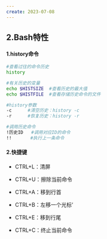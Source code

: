 ```yaml
---
create: 2023-07-08
---
```

## 2.Bash特性

#### 1.history命令

```bash
#查看过往的命令历史
history			

#有关历史的变量
echo $HISTSIZE	#查看历史的最大值
echo $HISTFILE	#查看存储历史命令的文件

#history参数
-c		#清空历史：history -c
-r		#恢复历史：history -r

#调用历史命令
!历史ID	#调用对应ID的命令
!!		 #执行上一条命令
```

#### 2.快捷键

* CTRL+L：清屏
* CTRL+U：擦除当前命令
* CTRL+A：移到行首
* CTRL+B：左移一个光标’
* CTRL+E：移到行尾

* CTRL+C：终止当前命令